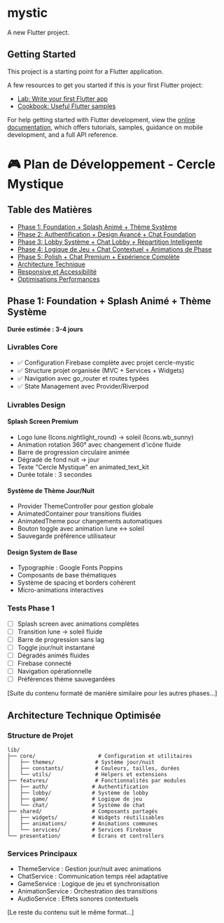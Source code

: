 # mystic

A new Flutter project.

## Getting Started

This project is a starting point for a Flutter application.

A few resources to get you started if this is your first Flutter project:

- [Lab: Write your first Flutter app](https://docs.flutter.dev/get-started/codelab)
- [Cookbook: Useful Flutter samples](https://docs.flutter.dev/cookbook)

For help getting started with Flutter development, view the
[online documentation](https://docs.flutter.dev/), which offers tutorials,
samples, guidance on mobile development, and a full API reference.

# 🎮 Plan de Développement - Cercle Mystique

## Table des Matières
- [Phase 1: Foundation + Splash Animé + Thème Système](#phase-1-foundation--splash-animé--thème-système)
- [Phase 2: Authentification + Design Avancé + Chat Foundation](#phase-2-authentification--design-avancé--chat-foundation)
- [Phase 3: Lobby Système + Chat Lobby + Répartition Intelligente](#phase-3-lobby-système--chat-lobby--répartition-intelligente)
- [Phase 4: Logique de Jeu + Chat Contextuel + Animations de Phase](#phase-4-logique-de-jeu--chat-contextuel--animations-de-phase)
- [Phase 5: Polish + Chat Premium + Expérience Complète](#phase-5-polish--chat-premium--expérience-complète)
- [Architecture Technique](#architecture-technique-optimisée)
- [Responsive et Accessibilité](#responsive-et-accessibilité)
- [Optimisations Performances](#optimisations-performances)

## Phase 1: Foundation + Splash Animé + Thème Système
**Durée estimée : 3-4 jours**

### Livrables Core
- ✅ Configuration Firebase complète avec projet cercle-mystic
- ✅ Structure projet organisée (MVC + Services + Widgets)
- ✅ Navigation avec go_router et routes typées
- ✅ State Management avec Provider/Riverpod

### Livrables Design
#### Splash Screen Premium
- Logo lune (Icons.nightlight_round) → soleil (Icons.wb_sunny)
- Animation rotation 360° avec changement d'icône fluide
- Barre de progression circulaire animée
- Dégradé de fond nuit → jour
- Texte "Cercle Mystique" en animated_text_kit
- Durée totale : 3 secondes

#### Système de Thème Jour/Nuit
- Provider ThemeController pour gestion globale
- AnimatedContainer pour transitions fluides
- AnimatedTheme pour changements automatiques
- Bouton toggle avec animation lune ↔ soleil
- Sauvegarde préférence utilisateur

#### Design System de Base
- Typographie : Google Fonts Poppins
- Composants de base thématiques
- Système de spacing et borders cohérent
- Micro-animations interactives

### Tests Phase 1
- [ ] Splash screen avec animations complètes
- [ ] Transition lune → soleil fluide
- [ ] Barre de progression sans lag
- [ ] Toggle jour/nuit instantané
- [ ] Dégradés animés fluides
- [ ] Firebase connecté
- [ ] Navigation opérationnelle
- [ ] Préférences thème sauvegardées

[Suite du contenu formaté de manière similaire pour les autres phases...]

## Architecture Technique Optimisée

### Structure de Projet
```text
lib/
├── core/                    # Configuration et utilitaires
│   ├── themes/             # Système jour/nuit
│   ├── constants/          # Couleurs, tailles, durées
│   └── utils/              # Helpers et extensions
├── features/               # Fonctionnalités par modules
│   ├── auth/              # Authentification
│   ├── lobby/             # Système de lobby
│   ├── game/              # Logique de jeu
│   └── chat/              # Système de chat
├── shared/                # Composants partagés
│   ├── widgets/           # Widgets réutilisables
│   ├── animations/        # Animations communes
│   └── services/          # Services Firebase
└── presentation/          # Écrans et controllers
```

### Services Principaux
- ThemeService : Gestion jour/nuit avec animations
- ChatService : Communication temps réel adaptative
- GameService : Logique de jeu et synchronisation
- AnimationService : Orchestration des transitions
- AudioService : Effets sonores contextuels

[Le reste du contenu suit le même format...]
